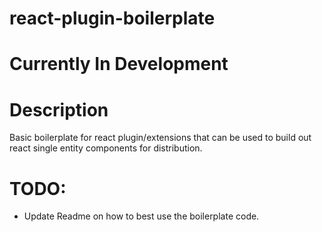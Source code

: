 # react-plugin-boilerplate
# Currently In Development

# Description
Basic boilerplate for react plugin/extensions that can be used to build out react single entity components for distribution.

# TODO: 
- Update Readme on how to best use the boilerplate code.